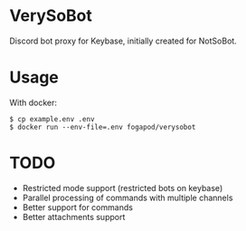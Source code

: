 # VerySoBot
Discord bot proxy for Keybase, initially created for NotSoBot.

# Usage
With docker:
```
$ cp example.env .env
$ docker run --env-file=.env fogapod/verysobot
```

# TODO
- Restricted mode support (restricted bots on keybase)
- Parallel processing of commands with multiple channels
- Better support for commands
- Better attachments support
